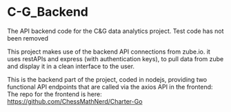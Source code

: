 # C-G_Backend
The API backend code for the C&G data analytics project. Test code has not been removed

This project makes use of the backend API connections from zube.io. 
it uses restAPIs and express (with authentication keys), to pull data from zube and display it in a clean interface to the user. 

This is the backend part of the project, coded in nodejs, providing two functional API endpoints that are called via the axios API in the frontend:
The repo for the frontend is here: https://github.com/ChessMathNerd/Charter-Go
